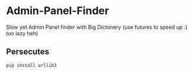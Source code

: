# Admin-Panel-Finder
Slow yet Admin Panel finder with Big Dictonery (use futures to speed up :) too lazy heh)

## Persecutes
```pip install urllib3 ```
